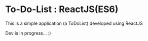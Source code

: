 # To-Do-List : ReactJS(ES6)
This is a simple application (a ToDoList) developed using ReactJS

Dev is in progress... :)

